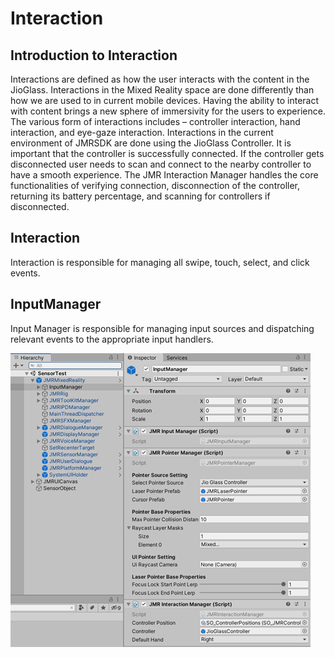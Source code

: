# Interaction

## Introduction to Interaction

Interactions are defined as how the user interacts with the content in the JioGlass. Interactions in the Mixed Reality space are done differently than how we are used to in current mobile devices. Having the ability to interact with content brings a new sphere of immersivity for the users to experience. The various form of interactions includes – controller interaction, hand interaction, and eye-gaze interaction. Interactions in the current environment of JMRSDK are done using the JioGlass Controller. It is important that the controller is successfully connected. If the controller gets disconnected user needs to scan and connect to the nearby controller to have a smooth experience. The JMR Interaction Manager handles the core functionalities of verifying connection, disconnection of the controller, returning its battery percentage, and scanning for controllers if disconnected.

## Interaction

Interaction is responsible for managing all swipe, touch, select, and click events.

## InputManager

Input Manager is responsible for managing input sources and dispatching relevant events to the appropriate input handlers.

![](<../../.gitbook/assets/image (22).png>)

